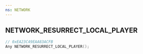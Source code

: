 ```yaml
---
ns: NETWORK
---
```

## NETWORK_RESURRECT_LOCAL_PLAYER

```c
// 0xEA23C49EAA83ACFB
Any NETWORK_RESURRECT_LOCAL_PLAYER();
```

